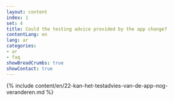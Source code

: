 ```yaml
---
layout: content
index: 1
set: 4
title: Could the testing advice provided by the app change?
contentLang: en
lang: ar
categories:
- ar
- faq
showBreadCrumbs: true
showContact: true
---
```

{% include content/en/22-kan-het-testadvies-van-de-app-nog-veranderen.md %}
